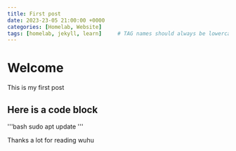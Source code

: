 ```yaml
---
title: First post
date: 2023-23-05 21:00:00 +0000
categories: [Homelab, Website]
tags: [homelab, jekyll, learn]     # TAG names should always be lowercase
---
```


# Welcome
This is my first post

## Here is a code block
'''bash
sudo apt update
'''

Thanks a lot for reading
wuhu